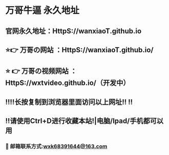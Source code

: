 # 万哥牛逼 永久地址
## 官网永久地址：HttpS://wanxiaoT.github.io
## ⭐️👉 万哥の网站 ：HttpS://wanxiaoT.github.io/
## ⭐ 👉 万哥の视频网站 ：HttpS://wxtvideo.github.io/（开发中）
## ‼️‼️长按复制到浏览器里面访问以上网址‼️  ‼️
## ‼️请使用Ctrl+D进行收藏本站!|电脑/Ipad/手机都可以用
### 📧 邮箱联系方式:wxk68391644@163.com 
